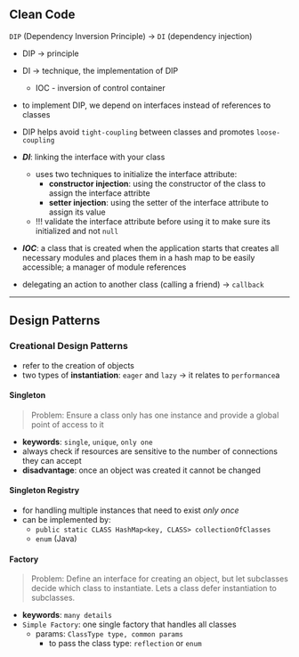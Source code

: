 ## Clean Code

`DIP` (Dependency Inversion Principle) -> `DI` (dependency injection)
- DIP -> principle
- DI -> technique, the implementation of DIP
	- IOC - inversion of control container
- to implement DIP, we depend on interfaces instead of references to classes
- DIP helps avoid `tight-coupling` between classes and promotes `loose-coupling`

- ***DI***: linking the interface with your class
	- uses two techniques to initialize the interface attribute: 
		- **constructor injection**: using the constructor of the class to assign the interface attribte
		- **setter injection**: using the setter of the interface attribute to assign its value
	- !!! validate the interface attribute before using it to make sure its initialized and not `null`

- ***IOC***: a class that is created when the application starts that creates all necessary modules and places them in a hash map to be easily accessible; a manager of module references

- delegating an action to another class (calling a friend) -> `callback`

---

## Design Patterns

### Creational Design Patterns
- refer to the creation of objects
- two types of **instantiation**: `eager` and `lazy` -> it relates to `performance`a

#### Singleton 
> Problem: Ensure a class only has one instance and provide a global point of access to it
- **keywords**: `single`, `unique`, `only one`
- always check if resources are sensitive to the number of connections they can accept
- **disadvantage**: once an object was created it cannot be changed

#### Singleton Registry
- for handling multiple instances that need to exist *only once*
- can be implemented by:
	- `public static CLASS HashMap<key, CLASS> collectionOfClasses`
	- `enum` (Java)

#### Factory
> Problem: Define an interface for creating an object, but let subclasses decide which class to instantiate. 
> Lets a class defer instantiation to subclasses.
- **keywords**: `many details`
- `Simple Factory`: one single factory that handles all classes
	- params: `ClassType type, common params`
		- to pass the class type: `reflection` or `enum`